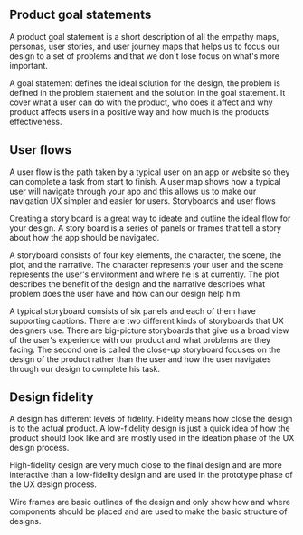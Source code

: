 ## Product goal statements
A product goal statement is a short description of all the empathy maps, personas, user stories, and user journey maps that helps us to focus our design to a set of problems and that we don't lose focus on what's more important.

A goal statement defines the ideal solution for the design, the problem is defined in the problem statement and the solution in the goal statement. It cover what a user can do with the product, who does it affect and why product affects users in a positive way and how much is the products effectiveness.

## User flows
A user flow is the path taken by a typical user on an app or website so they can complete a task from start to finish. A user map shows how a typical user will navigate through your app and this allows us to make our navigation UX simpler and easier for users.
Storyboards and user flows

Creating a story board is a great way to ideate and outline the ideal flow for your design. A story board is a series of panels or frames that tell a story about how the app should be navigated.

A storyboard consists of four key elements, the character, the scene, the plot, and the narrative. The character represents your user and the scene represents the user's environment and where he is at currently. The plot describes the benefit of the design and the narrative describes what problem does the user have and how can our design help him.

A typical storyboard consists of six panels and each of them have supporting captions.
There are two different kinds of storyboards that UX designers use. There are big-picture storyboards that give us a broad view of the user's experience with our product and what problems are they facing. The second one is called the close-up storyboard focuses on the design of the product rather than the user and how the user navigates through our design to complete his task.

## Design fidelity
A design has different levels of fidelity. Fidelity means how close the design is to the actual product. A low-fidelity design is just a quick idea of how the product should look like and are mostly used in the ideation phase of the UX design process.

High-fidelity design are very much close to the final design and are more interactive than a low-fidelity design and are used in the prototype phase of the UX design process.

Wire frames are basic outlines of the design and only show how and where components should be placed and are used to make the basic structure of designs.